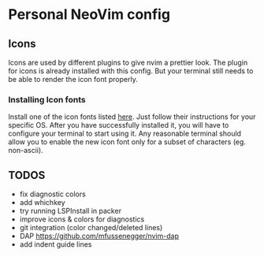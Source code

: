 # Personal NeoVim config

## Icons
Icons are used by different plugins to give nvim a prettier look. The plugin for icons is already installed with this config.
But your terminal still needs to be able to render the icon font properly.

### Installing Icon fonts

Install one of the icon fonts listed [here](https://www.nerdfonts.com/). Just follow their instructions for your specific OS.
After you have successfully installed it, you will have to configure your terminal to start using it. 
Any reasonable terminal should allow you to enable the new icon font only for a subset of characters (eg. non-ascii). 


## TODOS
- fix diagnostic colors
- add whichkey 
- try running LSPInstall in packer
- improve icons & colors for diagnostics
- git integration (color changed/deleted lines)
- DAP https://github.com/mfussenegger/nvim-dap
- add indent guide lines
